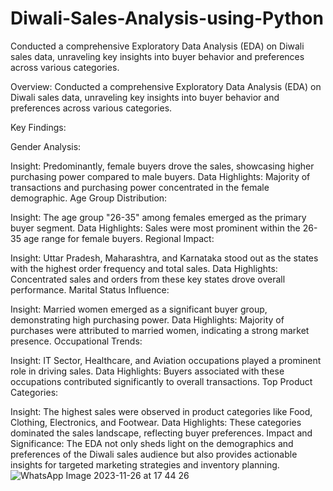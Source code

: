 # Diwali-Sales-Analysis-using-Python

Conducted a comprehensive Exploratory Data Analysis (EDA) on Diwali sales data, unraveling key insights into buyer behavior and preferences across various categories.

Overview:
Conducted a comprehensive Exploratory Data Analysis (EDA) on Diwali sales data, unraveling key insights into buyer behavior and preferences across various categories.

Key Findings:

Gender Analysis:

Insight: Predominantly, female buyers drove the sales, showcasing higher purchasing power compared to male buyers.
Data Highlights: Majority of transactions and purchasing power concentrated in the female demographic.
Age Group Distribution:

Insight: The age group "26-35" among females emerged as the primary buyer segment.
Data Highlights: Sales were most prominent within the 26-35 age range for female buyers.
Regional Impact:

Insight: Uttar Pradesh, Maharashtra, and Karnataka stood out as the states with the highest order frequency and total sales.
Data Highlights: Concentrated sales and orders from these key states drove overall performance.
Marital Status Influence:

Insight: Married women emerged as a significant buyer group, demonstrating high purchasing power.
Data Highlights: Majority of purchases were attributed to married women, indicating a strong market presence.
Occupational Trends:

Insight: IT Sector, Healthcare, and Aviation occupations played a prominent role in driving sales.
Data Highlights: Buyers associated with these occupations contributed significantly to overall transactions.
Top Product Categories:

Insight: The highest sales were observed in product categories like Food, Clothing, Electronics, and Footwear.
Data Highlights: These categories dominated the sales landscape, reflecting buyer preferences.
Impact and Significance:
The EDA not only sheds light on the demographics and preferences of the Diwali sales audience but also provides actionable insights for targeted marketing strategies and inventory planning.
![WhatsApp Image 2023-11-26 at 17 44 26](https://github.com/4bhijeet341/Diwali-Sales-Analysis-using-Python/assets/150332865/c5798e4d-67c1-4236-84c6-3990f3c455db)

